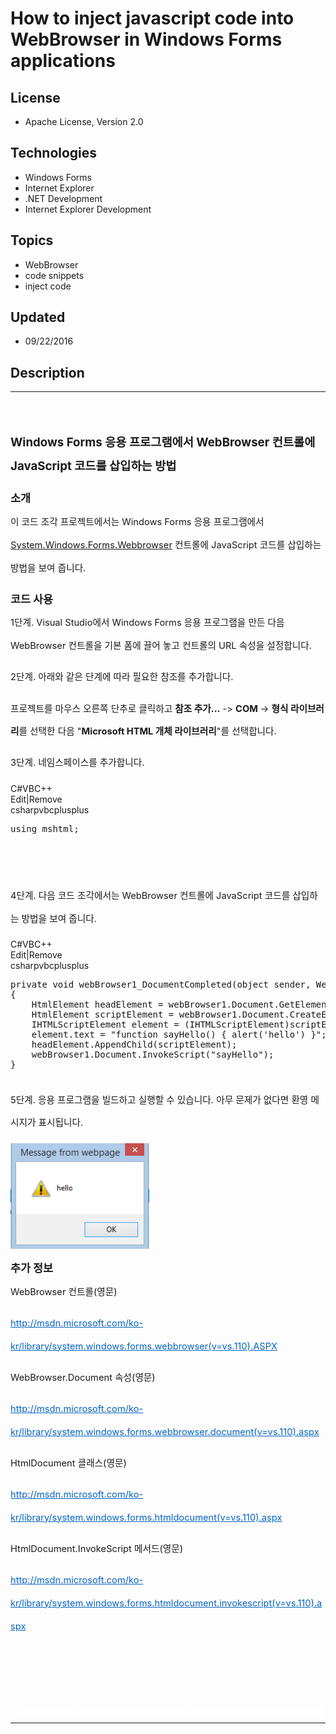 # How to inject javascript code into WebBrowser in Windows Forms applications
## License
- Apache License, Version 2.0
## Technologies
- Windows Forms
- Internet Explorer
- .NET Development
- Internet Explorer Development
## Topics
- WebBrowser
- code snippets
- inject code
## Updated
- 09/22/2016
## Description

<hr>
<div><a href="http://blogs.msdn.com/b/onecode" style="margin-top:3px"><img src=":-onecodesampletopbanner1" alt="">
</a></div>
<p style="margin-left:0pt; margin-right:0pt; margin-top:24pt; margin-bottom:0pt; font-size:10.0pt; line-height:27.6pt; direction:ltr; unicode-bidi:normal">
<span style="font-weight:bold; font-size:14pt"><span style="font-weight:bold; font-size:14pt">Windows Forms 응용 프로그램에서 WebBrowser 컨트롤에 JavaScript 코드를 삽입하는 방법
</span></span></p>
<p style="margin-left:0pt; margin-right:0pt; margin-top:10pt; margin-bottom:0pt; font-size:10.0pt; line-height:27.6pt; direction:ltr; unicode-bidi:normal">
<span style="font-weight:bold; font-size:13pt"><span style="font-weight:bold; font-size:13pt">소개</span></span></p>
<p style="margin-left:0pt; margin-right:0pt; margin-top:0pt; margin-bottom:10pt; font-size:10.0pt; line-height:27.6pt; direction:ltr; unicode-bidi:normal">
<span style="font-size:11pt"><span style="font-size:11pt">이 코드 조각 프로젝트에서는 Windows Forms 응용 프로그램에서 <a class="libraryLink" href="https://msdn.microsoft.com/ko-KR/library/System.Windows.Forms.Webbrowser.aspx" target="_blank" title="Auto generated link to System.Windows.Forms.Webbrowser">System.Windows.Forms.Webbrowser</a> 컨트롤에 JavaScript 코드를 삽입하는 방법을 보여 줍니다.
</span></span></p>
<p style="margin-left:0pt; margin-right:0pt; margin-top:10pt; margin-bottom:0pt; font-size:10.0pt; line-height:27.6pt; direction:ltr; unicode-bidi:normal">
<span style="font-weight:bold; font-size:13pt"><span style="font-weight:bold; font-size:13pt">코드 사용</span></span></p>
<p style="margin-left:0pt; margin-right:0pt; margin-top:0pt; margin-bottom:10pt; font-size:10.0pt; line-height:27.6pt; direction:ltr; unicode-bidi:normal">
<span style="font-size:11pt"><span style="font-size:11pt">1단계. Visual Studio에서 Windows Forms 응용 프로그램을 만든 다음 WebBrowser 컨트롤을 기본 폼에 끌어 놓고
</span><span>컨트롤의 URL 속성을 설정합니다.</span></span></p>
<p style="margin-left:0pt; margin-right:0pt; margin-top:0pt; margin-bottom:10pt; font-size:10.0pt; line-height:27.6pt; direction:ltr; unicode-bidi:normal">
<span style="font-size:11pt"><span style="font-size:11pt">2단계. 아래와 같은 단계에 따라 필요한 참조를 추가합니다</span><span style="font-size:11pt">.</span></span></p>
<p style="margin-left:0pt; margin-right:0pt; margin-top:0pt; margin-bottom:10pt; font-size:10.0pt; line-height:27.6pt; direction:ltr; unicode-bidi:normal">
<span style="font-size:11pt"><span style="font-size:11pt">프로젝트를 마우스 오른쪽 단추로 클릭하고 </span>
<span style="font-weight:bold">참조 추가...</span><span style="font-size:11pt"> -&gt;
</span><span style="font-weight:bold">COM </span><span style="font-size:11pt">-&gt;
</span><span style="font-weight:bold">형식 라이브러리</span><span style="font-size:11pt">를 선택한 다음 &quot;</span><span style="font-weight:bold">Microsoft HTML 개체 라이브러리</span><span>&quot;를 선택합니다.</span></span></p>
<p style="margin-left:0pt; margin-right:0pt; margin-top:0pt; margin-bottom:10pt; font-size:10.0pt; line-height:27.6pt; direction:ltr; unicode-bidi:normal">
<span style="font-size:11pt"><span>3단계. 네임스페이스를 추가합니다. </span></span></p>
<div class="scriptcode">
<div class="pluginEditHolder" pluginCommand="mceScriptCode">
<div class="title"><span>C#</span><span>VB</span><span>C&#43;&#43;</span></div>
<div class="pluginLinkHolder"><span class="pluginEditHolderLink">Edit</span>|<span class="pluginRemoveHolderLink">Remove</span></div>
<span class="hidden">csharp</span><span class="hidden">vb</span><span class="hidden">cplusplus</span>



<pre class="csharp" id="codePreview">using mshtml;
</pre>
</div>
</div>
<div class="endscriptcode">&nbsp;</div>
<p style="margin-left:0pt; margin-right:0pt; margin-top:0pt; margin-bottom:10pt; font-size:10.0pt; line-height:27.6pt; direction:ltr; unicode-bidi:normal">
<span style="font-size:11pt"><span>&nbsp;</span></span></p>
<p style="margin-left:0pt; margin-right:0pt; margin-top:0pt; margin-bottom:10pt; font-size:10.0pt; line-height:27.6pt; direction:ltr; unicode-bidi:normal">
<span style="font-size:11pt"><span>4단계. 다음 코드 조각에서는 WebBrowser 컨트롤에 JavaScript 코드를 삽입하는 방법을 보여 줍니다.</span></span></p>
<div class="scriptcode">
<div class="pluginEditHolder" pluginCommand="mceScriptCode">
<div class="title"><span>C#</span><span>VB</span><span>C&#43;&#43;</span></div>
<div class="pluginLinkHolder"><span class="pluginEditHolderLink">Edit</span>|<span class="pluginRemoveHolderLink">Remove</span></div>
<span class="hidden">csharp</span><span class="hidden">vb</span><span class="hidden">cplusplus</span>



<pre class="csharp" id="codePreview">private void webBrowser1_DocumentCompleted(object sender, WebBrowserDocumentCompletedEventArgs e)
{
    HtmlElement headElement = webBrowser1.Document.GetElementsByTagName(&quot;head&quot;)[0];
    HtmlElement scriptElement = webBrowser1.Document.CreateElement(&quot;script&quot;);
    IHTMLScriptElement element = (IHTMLScriptElement)scriptElement.DomElement;
    element.text = &quot;function sayHello() { alert('hello') }&quot;;
    headElement.AppendChild(scriptElement);
    webBrowser1.Document.InvokeScript(&quot;sayHello&quot;);
}
</pre>
</div>
</div>
<div class="endscriptcode">&nbsp;</div>
<p style="margin-left:0pt; margin-right:0pt; margin-top:0pt; margin-bottom:10pt; font-size:10.0pt; line-height:27.6pt; direction:ltr; unicode-bidi:normal">
<span style="font-size:11pt"><span>5단계. 응용 프로그램을 빌드하고 실행할 수 있습니다. 아무 문제가 없다면 환영 메시지가 표시됩니다.</span></span></p>
<p style="margin-left:0pt; margin-right:0pt; margin-top:0pt; margin-bottom:10pt; font-size:10.0pt; line-height:27.6pt; direction:ltr; unicode-bidi:normal">
<span style="font-size:11pt"><span style="font-size:11pt"><img src="117487-image.png" alt="" width="222" height="169" align="middle">
</span><a name="_GoBack"></a></span></p>
<p style="margin-left:0pt; margin-right:0pt; margin-top:10pt; margin-bottom:0pt; font-size:10.0pt; line-height:27.6pt; direction:ltr; unicode-bidi:normal">
<span style="font-weight:bold; font-size:13pt"><span style="font-weight:bold; font-size:13pt">추가 정보</span></span></p>
<p style="margin-left:0pt; margin-right:0pt; margin-top:0pt; margin-bottom:10pt; font-size:10.0pt; line-height:27.6pt; direction:ltr; unicode-bidi:normal">
<span style="font-size:11pt"><span style="font-size:11pt">WebBrowser 컨트롤(영문)</span></span></p>
<p style="margin-left:0pt; margin-right:0pt; margin-top:0pt; margin-bottom:10pt; font-size:10.0pt; line-height:27.6pt; direction:ltr; unicode-bidi:normal">
<span style="font-size:11pt"><a href="http://msdn.microsoft.com/ko-kr/library/system.windows.forms.webbrowser(v=vs.110).ASPX" style="text-decoration:none"><span style="color:#0563c1; text-decoration:underline">http://msdn.microsoft.com/ko-kr/library/system.windows.forms.webbrowser(v=vs.110).ASPX</span></a></span></p>
<p style="margin-left:0pt; margin-right:0pt; margin-top:0pt; margin-bottom:10pt; font-size:10.0pt; line-height:27.6pt; direction:ltr; unicode-bidi:normal">
<span style="font-size:11pt"><span style="font-size:11pt">WebBrowser.Document 속성(영문)</span></span></p>
<p style="margin-left:0pt; margin-right:0pt; margin-top:0pt; margin-bottom:10pt; font-size:10.0pt; line-height:27.6pt; direction:ltr; unicode-bidi:normal">
<span style="font-size:11pt"><a href="http://msdn.microsoft.com/ko-kr/library/system.windows.forms.webbrowser.document(v=vs.110).aspx" style="text-decoration:none"><span style="color:#0563c1; text-decoration:underline">http://msdn.microsoft.com/ko-kr/library/system.windows.forms.webbrowser.document(v=vs.110).aspx</span></a></span></p>
<p style="margin-left:0pt; margin-right:0pt; margin-top:0pt; margin-bottom:10pt; font-size:10.0pt; line-height:27.6pt; direction:ltr; unicode-bidi:normal">
<span style="font-size:11pt"><span style="font-size:11pt">HtmlDocument 클래스(영문)</span></span></p>
<p style="margin-left:0pt; margin-right:0pt; margin-top:0pt; margin-bottom:10pt; font-size:10.0pt; line-height:27.6pt; direction:ltr; unicode-bidi:normal">
<span style="font-size:11pt"><a href="http://msdn.microsoft.com/ko-kr/library/system.windows.forms.htmldocument(v=vs.110).aspx" style="text-decoration:none"><span style="color:#0563c1; text-decoration:underline">http://msdn.microsoft.com/ko-kr/library/system.windows.forms.htmldocument(v=vs.110).aspx</span></a></span></p>
<p style="margin-left:0pt; margin-right:0pt; margin-top:0pt; margin-bottom:10pt; font-size:10.0pt; line-height:27.6pt; direction:ltr; unicode-bidi:normal">
<span style="font-size:11pt"><span>HtmlDocument.InvokeScript 메서드(영문)</span></span></p>
<p style="margin-left:0pt; margin-right:0pt; margin-top:0pt; margin-bottom:10pt; font-size:10.0pt; line-height:27.6pt; direction:ltr; unicode-bidi:normal">
<span style="font-size:11pt"><a href="http://msdn.microsoft.com/ko-kr/library/system.windows.forms.htmldocument.invokescript(v=vs.110).aspx" style="text-decoration:none"><span style="color:#0563c1; text-decoration:underline">http://msdn.microsoft.com/ko-kr/library/system.windows.forms.htmldocument.invokescript(v=vs.110).aspx</span></a></span></p>
<p style="margin-left:0pt; margin-right:0pt; margin-top:0pt; margin-bottom:10pt; font-size:10.0pt; line-height:27.6pt; direction:ltr; unicode-bidi:normal">
<span style="font-size:11pt">&nbsp;</span></p>
<p style="margin-left:0pt; margin-right:0pt; margin-top:0pt; margin-bottom:10pt; font-size:10.0pt; line-height:27.6pt; direction:ltr; unicode-bidi:normal">
<span style="font-size:11pt">&nbsp;</span></p>
<p style="line-height:0.6pt; color:white">Microsoft All-In-One Code Framework는 개발자들의 실제 문제와 요구에 따라 구성된 중앙 집중식 무료 코드 샘플 라이브러리입니다. 모든 Microsoft 개발 기술에 대한 고객 중심 코드 샘플을 제공하고 일반 프로그래밍 작업 진행에서 개발자의 수고를 더는 것을 목표로 삼고 있습니다. Microsoft 팀은 MSDN 포럼, 소셜 미디어 및 다양한 DEV 커뮤니티에서
 개발자들이 겪는 문제를 확인합니다. 개발자들이 자주 문의하는 프로그래밍 작업을 기반&#51004;로 코드 샘플을 작성하며 개발자들이 짧은 샘플 게시 주기로 이러한 샘플을 다운로드할 수 있습니다. 또한 무료 코드 샘플 요청 서비스를 제공합니다. 이는 Microsoft 개발자 커뮤니티가 Microsoft에서 코드 샘플을 직접 구할 수 있는 사전 대응적인 방식입니다.</p>
<hr>
<div><a href="http://go.microsoft.com/?linkid=9759640" style="margin-top:3px"><img src="-onecodelogo" alt="">
</a></div>
